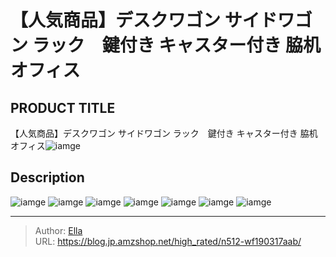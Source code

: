 # 【人気商品】デスクワゴン サイドワゴン ラック　鍵付き キャスター付き 脇机 オフィス


## PRODUCT TITLE 

【人気商品】デスクワゴン サイドワゴン ラック　鍵付き キャスター付き 脇机 オフィス![iamge](https://b2bfiles1.gigab2b.cn/image/wkseller/301/wf037833/20200324_aab5529b950c5f6c9f17a3f146f643c9.jpg)

## Description











![iamge](https://b2bfiles1.gigab2b.cn/image/wkseller/301/wf037833/20200324_3a41764e0665b171c5023be2aaa6d57d.jpg)
![iamge](https://b2bfiles1.gigab2b.cn/image/wkseller/301/wf037833/20200324_8dc8c22fa980d2bb950fe7f5f34f9f91.jpg)
![iamge](https://b2bfiles1.gigab2b.cn/image/wkseller/301/wf037833/20200324_c962c31c448e6cd7fa82f05761bc3586.jpg)
![iamge](https://b2bfiles1.gigab2b.cn/image/wkseller/301/wf037833/20200324_739c8d2f67ce08177b84f2065facf91b.jpg)
![iamge](https://b2bfiles1.gigab2b.cn/image/wkseller/301/wf037833/20200324_0c645a35aee9a20c92d7ae79bc6d9ab8.jpg)
![iamge](https://b2bfiles1.gigab2b.cn/image/wkseller/301/wf037833/20200324_82d24c97930b33dc2a5ad2aa040197b7.jpg)
![iamge](https://b2bfiles1.gigab2b.cn/image/wkseller/301/wf037833/20200324_9549e2d268c34cea422090f8f3fb8b61.jpg)


---

> Author: [Ella](https://blog.jp.amzshop.net/)  
> URL: https://blog.jp.amzshop.net/high_rated/n512-wf190317aab/  

